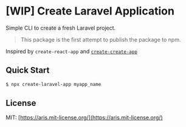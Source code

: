 # [WIP] Create Laravel Application

Simple CLI to create a fresh Laravel project.

> This package is the first attempt to publish the package to npm.

Inspired by `create-react-app` and [`create-create-app`](https://github.com/uetchy/create-create-app)

## Quick Start

```sh
$ npx create-laravel-app myapp_name
```

## License

MIT: [https://aris.mit-license.org/](https://aris.mit-license.org/)
